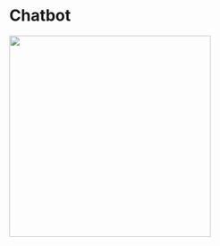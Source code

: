 # Chatbot

<img src="https://user-images.githubusercontent.com/19688333/51583433-8abde680-1ef6-11e9-893a-5fd3373eb43f.gif" width=360/>
